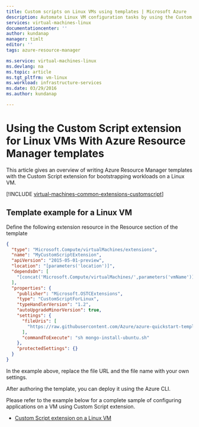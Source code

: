 ```yaml
---
title: Custom scripts on Linux VMs using templates | Microsoft Azure
description: Automate Linux VM configuration tasks by using the Custom Script extension with Resource Manager templates
services: virtual-machines-linux
documentationcenter: ''
author: kundanap
manager: timlt
editor: ''
tags: azure-resource-manager

ms.service: virtual-machines-linux
ms.devlang: na
ms.topic: article
ms.tgt_pltfrm: vm-linux
ms.workload: infrastructure-services
ms.date: 03/29/2016
ms.author: kundanap

---
```

# Using the Custom Script extension for Linux VMs With Azure Resource Manager templates
This article gives an overview of writing Azure Resource Manager templates with the Custom Script extension for bootstrapping workloads on a Linux VM.

[!INCLUDE [virtual-machines-common-extensions-customscript](../../includes/virtual-machines-common-extensions-customscript.md)]

## Template example for a Linux VM
Define the following extension resource in the Resource section of the template

```json
{
  "type": "Microsoft.Compute/virtualMachines/extensions",
  "name": "MyCustomScriptExtension",
  "apiVersion": "2015-05-01-preview",
  "location": "[parameters('location')]",
  "dependsOn": [
    "[concat('Microsoft.Compute/virtualMachines/',parameters('vmName'))]"
  ],
  "properties": {
    "publisher": "Microsoft.OSTCExtensions",
    "type": "CustomScriptForLinux",
    "typeHandlerVersion": "1.2",
    "autoUpgradeMinorVersion": true,
    "settings": {
      "fileUris": [
        "https://raw.githubusercontent.com/Azure/azure-quickstart-templates/master/mongodb-on-ubuntu/mongo-install-ubuntu.sh"
      ],
      "commandToExecute": "sh mongo-install-ubuntu.sh"
    },
    "protectedSettings": {}
  }
}
```

In the example above, replace the file URL and the file name with your own settings.

After authoring the template, you can deploy it using the Azure CLI.

Please refer to the example below for a complete sample of configuring applications on a VM using Custom Script extension.

* [Custom Script extension on a Linux VM](https://github.com/Azure/azure-quickstart-templates/blob/b1908e74259da56a92800cace97350af1f1fc32b/mongodb-on-ubuntu/azuredeploy.json/)


